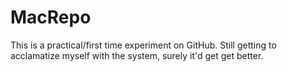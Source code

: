 # MacRepo
This is a practical/first time experiment on GitHub. Still getting to acclamatize myself with the system, surely it'd get get better.
